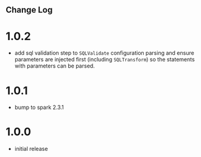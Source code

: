 ## Change Log

# 1.0.2

- add sql validation step to `SQLValidate` configuration parsing and ensure parameters are injected first (including `SQLTransform`) so the statements with parameters can be parsed.

# 1.0.1

- bump to spark 2.3.1

# 1.0.0

- initial release